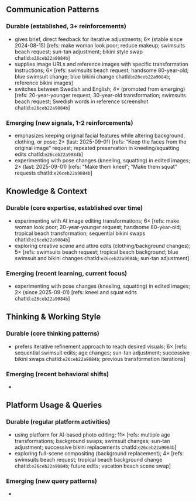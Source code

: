 ## Communication Patterns
### Durable (established, 3+ reinforcements)
- gives brief, direct feedback for iterative adjustments; 6× (stable since 2024-08-15) [refs: make woman look poor; reduce makeup; swimsuits beach request; sun-tan adjustment; bikini style swap chatId:`e26ceb22a9084b`]
- supplies image URLs and reference images with specific transformation instructions; 6× [refs: swimsuits beach request; handsome 80-year-old; blue swimsuit change; blue bikini change chatId:`e26ceb22a9084b`; reference bikini images]
- switches between Swedish and English; 4× (promoted from emerging) [refs: 20-year-younger request; 30-year-old transformation; swimsuits beach request; Swedish words in reference screenshot chatId:`e26ceb22a9084b`]

### Emerging (new signals, 1-2 reinforcements)
- emphasizes keeping original facial features while altering background, clothing, or pose; 2× (last: 2025-09-01) [refs: “Keep the faces from the original image” request; repeated preservation in kneeling/squatting edits chatId:`e26ceb22a9084b`]
- experimenting with pose changes (kneeling, squatting) in edited images; 2× (last: 2025-09-01) [refs: “Make them kneel”; “Make them squat” requests chatId:`e26ceb22a9084b`]

## Knowledge & Context
### Durable (core expertise, established over time)
- experimenting with AI image editing transformations; 6× [refs: make woman look poor; 20-year-younger request; handsome 80-year-old; tropical beach transformation; sequential bikini swaps chatId:`e26ceb22a9084b`]
- exploring creative scene and attire edits (clothing/background changes); 5× [refs: swimsuits beach request; tropical beach background; blue swimsuit and bikini changes chatId:`e26ceb22a9084b`; sun-tan adjustment]

### Emerging (recent learning, current focus)
- experimenting with pose changes (kneeling, squatting) in edited images; 2× (since 2025-09-01) [refs: kneel and squat edits chatId:`e26ceb22a9084b`]

## Thinking & Working Style
### Durable (core thinking patterns)
- prefers iterative refinement approach to reach desired visuals; 6× [refs: sequential swimsuit edits; age changes; sun-tan adjustment; successive bikini swaps chatId:`e26ceb22a9084b`; previous transformation iterations]

### Emerging (recent behavioral shifts)
-

## Platform Usage & Queries
### Durable (regular platform activities)
- using platform for AI-based photo editing; 11× [refs: multiple age transformations; background swaps; swimsuit changes; sun-tan adjustment; successive bikini replacements chatId:`e26ceb22a9084b`]
- exploring full-scene compositing (background replacement); 4× [refs: swimsuits beach request; tropical beach background change chatId:`e26ceb22a9084b`; future edits; vacation beach scene swap]

### Emerging (new query patterns)
-
